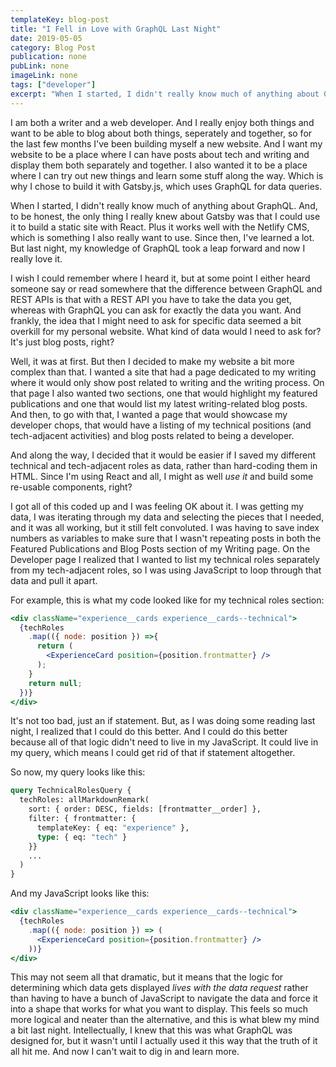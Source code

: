 ```yaml
---
templateKey: blog-post
title: "I Fell in Love with GraphQL Last Night"
date: 2019-05-05
category: Blog Post
publication: none
pubLink: none
imageLink: none
tags: ["developer"]
excerpt: "When I started, I didn't really know much of anything about GraphQL. And, to be honest, the only thing I really knew about Gatsby was that I could use it to build a static site with React. Plus it works well with the Netlify CMS, which is something I also really want to use. Since then, I've learned a lot. But last night, my knowledge of GraphQL took a leap forward and now I really love it."
---
```


I am both a writer and a web developer. And I really enjoy both things and want to be able to blog about both things, seperately and together, so for the last few months I've been building myself a new website. And I want my website to be a place where I can have posts about tech and writing and display them both separately and together. I also wanted it to be a place where I can try out new things and learn some stuff along the way. Which is why I chose to build it with Gatsby.js, which uses GraphQL for data queries.

When I started, I didn't really know much of anything about GraphQL. And, to be honest, the only thing I really knew about Gatsby was that I could use it to build a static site with React. Plus it works well with the Netlify CMS, which is something I also really want to use. Since then, I've learned a lot. But last night, my knowledge of GraphQL took a leap forward and now I really love it.

I wish I could remember where I heard it, but at some point I either heard someone say or read somewhere that the difference between GraphQL and REST APIs is that with a REST API you have to take the data you get, whereas with GraphQL you can ask for exactly the data you want. And frankly, the idea that I might need to ask for specific data seemed a bit overkill for my personal website. What kind of data would I need to ask for? It's just blog posts, right?

Well, it was at first. But then I decided to make my website a bit more complex than that. I wanted a site that had a page dedicated to my writing where it would only show post related to writing and the writing process. On that page I also wanted two sections, one that would highlight my featured publications and one that would list my latest writing-related blog posts. And then, to go with that, I wanted a page that would showcase my developer chops, that would have a listing of my technical positions (and tech-adjacent activities) and blog posts related to being a developer.

And along the way, I decided that it would be easier if I saved my different technical and tech-adjacent roles as data, rather than hard-coding them in HTML. Since I'm using React and all, I might as well _use it_ and build some re-usable components, right?

I got all of this coded up and I was feeling OK about it. I was getting my data, I was iterating through my data and selecting the pieces that I needed, and it was all working, but it still felt convoluted. I was having to save index numbers as variables to make sure that I wasn't repeating posts in both the Featured Publications and Blog Posts section of my Writing page. On the Developer page I realized that I wanted to list my technical roles separately from my tech-adjacent roles, so I was using JavaScript to loop through that data and pull it apart.

For example, this is what my code looked like for my technical roles section:

```jsx
<div className="experience__cards experience__cards--technical">
  {techRoles
    .map(({ node: position }) =>{
      return (
        <ExperienceCard position={position.frontmatter} />
      );
    }
    return null;
  })}
</div>
```

It's not too bad, just an if statement. But, as I was doing some reading last night, I realized that I could do this better. And I could do this better because all of that logic didn't need to live in my JavaScript. It could live in my query, which means I could get rid of that if statement altogether.

So now, my query looks like this:

```graphql
query TechnicalRolesQuery {
  techRoles: allMarkdownRemark(
    sort: { order: DESC, fields: [frontmatter__order] },
    filter: { frontmatter: {
      templateKey: { eq: "experience" },
      type: { eq: "tech" }
    }}
    ...
  )
}
```

And my JavaScript looks like this:

```jsx
<div className="experience__cards experience__cards--technical">
  {techRoles
    .map(({ node: position }) => (
      <ExperienceCard position={position.frontmatter} />
    ))}
</div>
```

This may not seem all that dramatic, but it means that the logic for determining which data gets displayed _lives with the data request_ rather than having to have a bunch of JavaScript to navigate the data and force it into a shape that works for what you want to display. This feels so much more logical and neater than the alternative, and this is what blew my mind a bit last night. Intellectually, I knew that this was what GraphQL was designed for, but it wasn't until I actually used it this way that the truth of it all hit me. And now I can't wait to dig in and learn more.



